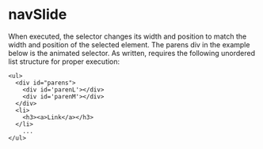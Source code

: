 navSlide
====================

When executed, the selector changes its width and position to match the width and position of the selected element.  The parens div in the example below is the animated selector.  As written, requires the following unordered list structure for proper execution:

    <ul>
      <div id="parens">
        <div id='parenL'></div>
        <div id='parenM'></div>
      </div>
      <li>
        <h3><a>Link</a></h3>
      </li>
        ...
    </ul>

